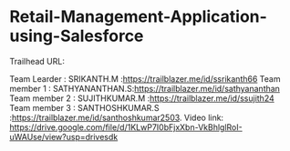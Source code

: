 # Retail-Management-Application-using-Salesforce

Trailhead URL:

Team Learder  : SRIKANTH.M :https://trailblazer.me/id/ssrikanth66
Team member 1 : SATHYANANTHAN.S:https://trailblazer.me/id/sathyananthan
Team member 2 : SUJITHKUMAR.M :https://trailblazer.me/id/ssujith24
Team member 3 : SANTHOSHKUMAR.S :https://trailblazer.me/id/santhoshkumar2503.
 Video link:
https://drive.google.com/file/d/1KLwP7I0bFjxXbn-VkBhlglRoI-uWAUse/view?usp=drivesdk
